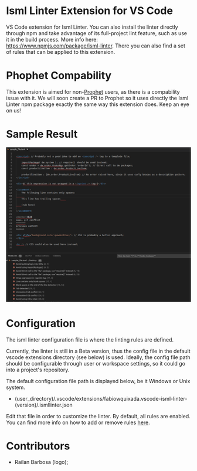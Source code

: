 # Isml Linter Extension for VS Code
VS Code extension for Isml Linter. You can also install the linter directly through npm and take advantage of its full-project lint feature, such as use it in the build process. More info here: https://www.npmjs.com/package/isml-linter. There you can also find a set of rules that can be applied to this extension.

# Phophet Compability
This extension is aimed for non-[Prophet](https://marketplace.visualstudio.com/items?itemName=SqrTT.prophet) users, as there is a compability issue with it. We will soon
create a PR to Prophet so it uses directly the Isml Linter npm package exactly the same way this extension does. Keep an eye on us!

# Sample Result
![Isml Linter sample use](./images/sample_use.png "Isml Linter Sample Use")

# Configuration
The isml linter configuration file is where the linting rules are defined.

Currently, the linter is still in a Beta version, thus the config file in the default vscode extensions directory (see below) is used. Ideally, the config file path should be configurable through user or workspace settings, so it could go into a project's repository.

The default configuration file path is displayed below, be it Windows or Unix system.


- (user_directory)/.vscode/extensions/fabiowquixada.vscode-isml-linter-(version)/.ismllinter.json

Edit that file in order to customize the linter. By default, all rules are enabled. You can find more info on how to add or remove rules [here](https://www.npmjs.com/package/isml-linter).

# Contributors
 - Railan Barbosa (logo);
